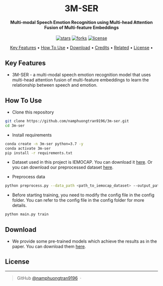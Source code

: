 
<h1 align="center">
  3M-SER
  <br>
</h1>

<h4 align="center">Multi-modal Speech Emotion Recognition using Multi-head Attention Fusion of Multi-feature Embeddings</h4>

<p align="center">
<a href=""><img src="https://img.shields.io/github/stars/namphuongtran9196/3m-ser" alt="stars"></a>
<a href=""><img src="https://img.shields.io/github/forks/namphuongtran9196/3m-ser" alt="forks"></a>
<a href=""><img src="https://img.shields.io/github/license/namphuongtran9196/3m-ser" alt="license"></a>
</p>

<p align="center">
  <a href="#key-features">Key Features</a> •
  <a href="#how-to-use">How To Use</a> •
  <a href="#download">Download</a> •
  <a href="#credits">Credits</a> •
  <a href="#related">Related</a> •
  <a href="#license">License</a> •
</p>

## Key Features
- 3M-SER - a multi-modal speech emotion recognition model that uses multi-head attention fusion of multi-feature embeddings to learn the relationship between speech and emotion.
## How To Use
- Clone this repository
```bash
git clone https://github.com/namphuongtran9196/3m-ser.git 
cd 3m-ser
```
- Install requirements
```bash
conda create -n 3m-ser python=3.7 -y
conda activate 3m-ser
pip install -r requirements.txt
```
- Dataset used in this project is IEMOCAP. You can download it [here](https://sail.usc.edu/iemocap/iemocap_release.htm). Or you can download our preprocessed dataset [here](https://drive.google.com/drive/folders/1-0Z3Q4QZ3Z2Z3Z3Z3Z3Z3Z3Z3Z3Z3Z3Z?usp=sharing).

- Preprocess data
```bash
python preprocess.py --data_path <path_to_iemocap_dataset> --output_path <path_to_output_folder>
```

- Before starting training, you need to modify the config file in the config folder. You can refer to the config file in the config folder for more details.
```bash
python main.py train
```

## Download
- We provide some pre-trained models which achieve the results as in the paper. You can download them [here](https://drive.google.com/drive/folders/1-0Z3Q4QZ3Z2Z3Z3Z3Z3Z3Z3Z3Z3Z3Z3Z?usp=sharing).
## License
---

> GitHub [@namphuongtran9196](https://github.com/namphuongtran9196) &nbsp;&middot;&nbsp;

